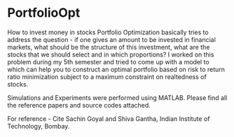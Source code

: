 # PortfolioOpt
How to invest money in stocks
Portfolio Optimization basically tries to address the question - if one gives an amount to be invested in financial markets, what should be the structure of this investment, what are the stocks that we should select and in which proportions? I worked on this problem during my 5th semester and tried to come up with a model to which can help you to construct an optimal portfolio based on risk to return ratio minimization subject to a maximum constraint on realtedness of stocks.

Simulations and Experiments were performed using MATLAB. Please find all the reference papers and source codes attached.

For reference - Cite Sachin Goyal and Shiva Gantha, Indian Institute of Technology, Bombay.
